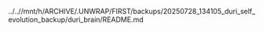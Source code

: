 ../..//mnt/h/ARCHIVE/.UNWRAP/FIRST/backups/20250728_134105_duri_self_evolution_backup/duri_brain/README.md